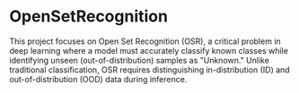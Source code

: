 # OpenSetRecognition
This project focuses on Open Set Recognition (OSR), a critical problem in deep learning where a model must accurately classify known classes while identifying unseen (out-of-distribution) samples as "Unknown." Unlike traditional classification, OSR requires distinguishing in-distribution (ID) and out-of-distribution (OOD) data during inference.
